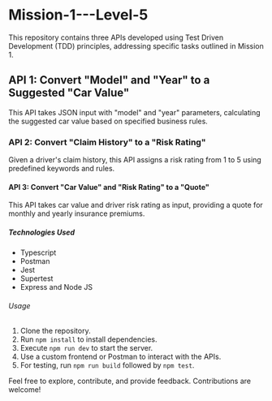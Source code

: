 # Mission-1---Level-5

This repository contains three APIs developed using Test Driven Development (TDD) principles, addressing specific tasks outlined in Mission 1.

## API 1: Convert "Model" and "Year" to a Suggested "Car Value"

This API takes JSON input with "model" and "year" parameters, calculating the suggested car value based on specified business rules.

### API 2: Convert "Claim History" to a "Risk Rating"

Given a driver's claim history, this API assigns a risk rating from 1 to 5 using predefined keywords and rules.

#### API 3: Convert "Car Value" and "Risk Rating" to a "Quote"

This API takes car value and driver risk rating as input, providing a quote for monthly and yearly insurance premiums.

##### Technologies Used
- Typescript
- Postman
- Jest
- Supertest
- Express and Node JS

###### Usage
1. Clone the repository.
2. Run `npm install` to install dependencies.
3. Execute `npm run dev` to start the server.
4. Use a custom frontend or Postman to interact with the APIs.
5. For testing, run `npm run build` followed by `npm test`.

Feel free to explore, contribute, and provide feedback. Contributions are welcome!
